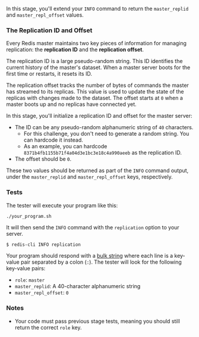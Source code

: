 In this stage, you'll extend your `INFO` command to return the `master_replid` and `master_repl_offset` values.

### The Replication ID and Offset

Every Redis master maintains two key pieces of information for managing replication: the **replication ID** and the **replication offset**.

The replication ID is a large pseudo-random string. This ID identifies the current history of the master's dataset. When a master server boots for the first time or restarts, it resets its ID.

The replication offset tracks the number of bytes of commands the master has streamed to its replicas. This value is used to update the state of the replicas with changes made to the dataset. The offset starts at `0` when a master boots up and no replicas have connected yet.

In this stage, you'll initialize a replication ID and offset for the master server:

- The ID can be any pseudo-random alphanumeric string of `40` characters.
  - For this challenge, you don't need to generate a random string. You can hardcode it instead.
  - As an example, you can hardcode `8371b4fb1155b71f4a04d3e1bc3e18c4a990aeeb` as the replication ID.
- The offset should be `0`.

These two values should be returned as part of the `INFO` command output, under the `master_replid` and `master_repl_offset` keys, respectively.

### Tests

The tester will execute your program like this:

```
./your_program.sh
```

It will then send the `INFO` command with the `replication` option to your server.

```bash
$ redis-cli INFO replication
```

Your program should respond with a [bulk string](https://redis.io/docs/latest/develop/reference/protocol-spec/#bulk-strings) where each line is a key-value pair separated by a colon (`:`). The tester will look for the following key-value pairs:

- `role`: `master`
- `master_replid`: A 40-character alphanumeric string
- `master_repl_offset`: `0`

### Notes

- Your code must pass previous stage tests, meaning you should still return the correct `role` key.
